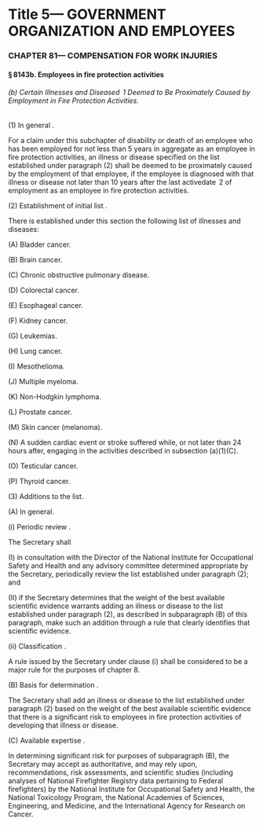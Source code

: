 
# Title 5— GOVERNMENT ORGANIZATION AND EMPLOYEES
### CHAPTER 81— COMPENSATION FOR WORK INJURIES
#### § 8143b. Employees in fire protection activities
###### (b) Certain Illnesses and Diseased  1 Deemed to Be Proximately Caused by Employment in Fire Protection Activities.

(1) In general .

For a claim under this subchapter of disability or death of an employee who has been employed for not less than 5 years in aggregate as an employee in fire protection activities, an illness or disease specified on the list established under paragraph (2) shall be deemed to be proximately caused by the employment of that employee, if the employee is diagnosed with that illness or disease not later than 10 years after the last activedate  2 of employment as an employee in fire protection activities.

(2) Establishment of initial list .

There is established under this section the following list of illnesses and diseases:

(A) Bladder cancer.

(B) Brain cancer.

(C) Chronic obstructive pulmonary disease.

(D) Colorectal cancer.

(E) Esophageal cancer.

(F) Kidney cancer.

(G) Leukemias.

(H) Lung cancer.

(I) Mesothelioma.

(J) Multiple myeloma.

(K) Non-Hodgkin lymphoma.

(L) Prostate cancer.

(M) Skin cancer (melanoma).

(N) A sudden cardiac event or stroke suffered while, or not later than 24 hours after, engaging in the activities described in subsection (a)(1)(C).

(O) Testicular cancer.

(P) Thyroid cancer.

(3) Additions to the list.

(A) In general.

(i) Periodic review .

The Secretary shall

(I) in consultation with the Director of the National Institute for Occupational Safety and Health and any advisory committee determined appropriate by the Secretary, periodically review the list established under paragraph (2); and

(II) if the Secretary determines that the weight of the best available scientific evidence warrants adding an illness or disease to the list established under paragraph (2), as described in subparagraph (B) of this paragraph, make such an addition through a rule that clearly identifies that scientific evidence.

(ii) Classification .

A rule issued by the Secretary under clause (i) shall be considered to be a major rule for the purposes of chapter 8.

(B) Basis for determination .

The Secretary shall add an illness or disease to the list established under paragraph (2) based on the weight of the best available scientific evidence that there is a significant risk to employees in fire protection activities of developing that illness or disease.

(C) Available expertise .

In determining significant risk for purposes of subparagraph (B), the Secretary may accept as authoritative, and may rely upon, recommendations, risk assessments, and scientific studies (including analyses of National Firefighter Registry data pertaining to Federal firefighters) by the National Institute for Occupational Safety and Health, the National Toxicology Program, the National Academies of Sciences, Engineering, and Medicine, and the International Agency for Research on Cancer.
